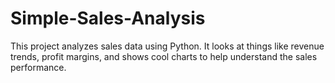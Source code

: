 # Simple-Sales-Analysis
This project analyzes sales data using Python. It looks at things like revenue trends, profit margins, and shows cool charts to help understand the sales performance.
